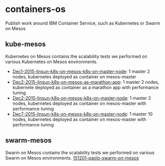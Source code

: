 # containers-os
Publish work around IBM Container Service, such as Kubernetes or Swarm on Mesos

## kube-mesos
Kubernetes on Mesos contains the scalability tests we performed on various Kubernetes on Mesos environments.

- [Dec1-2015-linsun-k8s-on-mesos-k8s-on-master-node](kube-mesos/Dec1-2015-linsun-k8s-on-mesos-k8s-on-master-node): 1 master 2 nodes, kubernetes deployed as container on mesos-master
- [Dec2-2015-linsun-k8s-on-mesos-as-marathon-app](kube-mesos/Dec2-2015-linsun-k8s-on-mesos-as-marathon-app): 1 master 2 nodes, kubernete deployed as container as a marathon app with performance tuning
- [Dec2-2015-linsun-k8s-on-mesos-k8s-on-master-node](kube-mesos/Dec2-2015-linsun-k8s-on-mesos-k8s-on-master-node): 1 master 2 nodes, kubernetes deployed as container on mesos-master with performance tuning
- [Dec7-2015-linsun-k8s-on-mesos-k8s-on-master-node](kube-mesos/Dec7-2015-linsun-k8s-on-mesos-k8s-on-master-node): 1 master 10 nodes, kubernetes deployed as container on mesos-master with performance tuning

## swarm-mesos
Swarm on Mesos contains the scalability tests we performed on various Swarm on Mesos environments.
[151201-paolo-swarm-on-mesos](151201-paolo-swarm-on-mesos)
